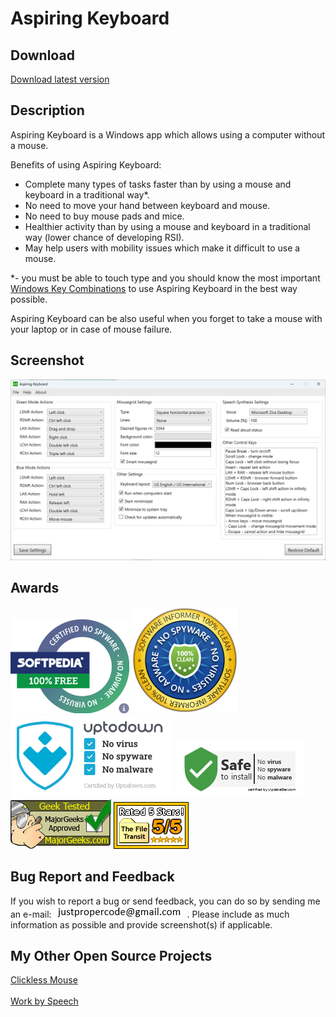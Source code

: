 # Aspiring Keyboard

## Download
[Download latest version](https://github.com/ProperCode/Aspiring-Keyboard/releases)<br/>

## Description
Aspiring Keyboard is a Windows app which allows using a computer without a mouse.

Benefits of using Aspiring Keyboard:
- Complete many types of tasks faster than by using a mouse and keyboard in a traditional way*.
- No need to move your hand between keyboard and mouse.
- No need to buy mouse pads and mice.
- Healthier activity than by using a mouse and keyboard in a traditional way (lower chance of developing RSI).
- May help users with mobility issues which make it difficult to use a mouse.

*- you must be able to touch type and you should know the most important [Windows Key Combinations](https://github.com/ProperCode/Aspiring-Keyboard/blob/main/other/Useful%20Windows%20Key%20Combinations.pdf) to use Aspiring Keyboard in the best way possible.

Aspiring Keyboard can be also useful when you forget to take a mouse with your laptop or in case of mouse failure.

## Screenshot

![alt text](https://raw.githubusercontent.com/ProperCode/Aspiring-Keyboard/main/other/Aspiring_Keyboard.jpg)

## Awards
[![Softpedia Clean Award](https://raw.githubusercontent.com/ProperCode/Aspiring-Keyboard/master/other/awards/softpedia_100_free.png)](https://www.softpedia.com/get/System/OS-Enhancements/Aspiring-Keyboard.shtml#status)
[![Software Informer Clean Award](https://raw.githubusercontent.com/ProperCode/Aspiring-Keyboard/master/other/awards/si-award-clean.png)](https://aspiring-keyboard.software.informer.com/awards/)
[![Uptodown Clean Award](https://raw.githubusercontent.com/ProperCode/Aspiring-Keyboard/master/other/awards/certified-free.png)](https://aspiring-keyboard.en.uptodown.com/windows)
[![Updatestar Clean Award](https://raw.githubusercontent.com/ProperCode/Aspiring-Keyboard/master/other/awards/updatestar.com.jpg)](https://www.updatestar.com/virus-report/aspiring-keyboard/5263701)
[![Majorgeeks Award](https://raw.githubusercontent.com/ProperCode/Aspiring-Keyboard/master/other/awards/majorgeektested.gif)](https://www.majorgeeks.com/files/details/aspiring_keyboard.html)
[![File Transit 5/5 Award](https://raw.githubusercontent.com/ProperCode/Aspiring-Keyboard/master/other/awards/filetransit_5of5.gif)](https://www.filetransit.com/view.php?id=454548)

## Bug Report and Feedback
If you wish to report a bug or send feedback, you can do so by sending me an e-mail: ![alt text](https://raw.githubusercontent.com/ProperCode/clickless-mouse/master/other/images/email.jpg) .
Please include as much information as possible and provide screenshot(s) if applicable.

## My Other Open Source Projects
[Clickless Mouse](https://github.com/ProperCode/clickless-mouse)<br/><br/>
[Work by Speech](https://github.com/ProperCode/Work-by-Speech)<br/>